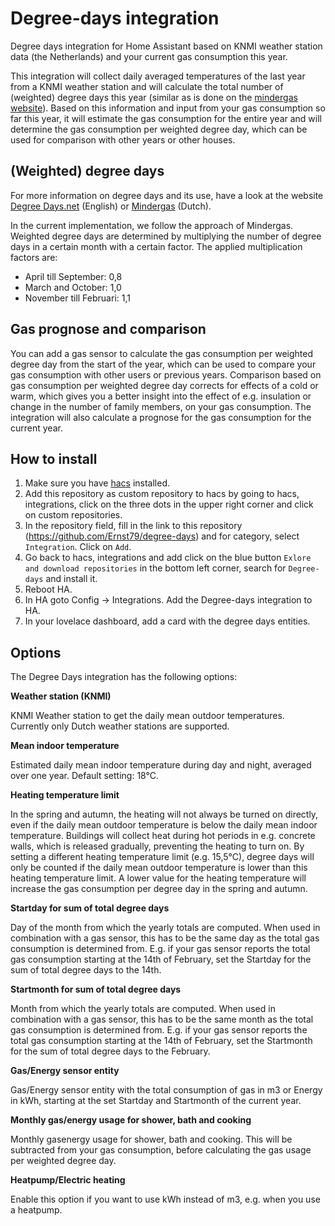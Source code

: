 # Degree-days integration

Degree days integration for Home Assistant based on KNMI weather station data (the Netherlands) and your current gas consumption this year.

This integration will collect daily averaged temperatures of the last year from a KNMI weather station and will calculate the total number of (weighted) degree days this year (similar as is done on the [mindergas website](www.mindergas.nl)). Based on this information and input from your gas consumption so far this year, it will estimate the gas consumption for the entire year and will determine the gas consumption per weighted degree day, which can be used for comparison with other years or other houses.

## (Weighted) degree days
For more information on degree days and its use, have a look at the website [Degree Days.net](https://www.degreedays.net/) (English) or [Mindergas](https://mindergas.nl/degree_days/explanation) (Dutch).

In the current implementation, we follow the approach of Mindergas. Weighted degree days are determined by multiplying the number of degree days in a certain month with a certain factor. The applied multiplication factors are:

- April till September: 0,8
- March and October: 1,0
- November till Februari: 1,1

## Gas prognose and comparison

You can add a gas sensor to calculate the gas consumption per weighted degree day from the start of the year, which can be used to compare your gas consumption with other users or previous years. Comparison based on gas consumption per weighted degree day corrects for effects of a cold or warm, which gives you a better insight into the effect of e.g. insulation or change in the number of family members, on your gas consumption. The integration will also calculate a prognose for the gas consumption for the current year.

## How to install

1. Make sure you have [hacs](https://hacs.xyz/) installed.
2. Add this repository as custom repository to hacs by going to hacs, integrations, click on the three dots in the upper right corner and click on custom repositories.
3. In the repository field, fill in the link to this repository (https://github.com/Ernst79/degree-days) and for category, select `Integration`. Click on `Add`.
4. Go back to hacs, integrations and add click on the blue button `Exlore and download repositories` in the bottom left corner, search for `Degree-days` and install it.
5. Reboot HA.
6. In HA goto Config -> Integrations. Add the Degree-days integration to HA.
7. In your lovelace dashboard, add a card with the degree days entities.

## Options

The Degree Days integration has the following options:

**Weather station (KNMI)**

KNMI Weather station to get the daily mean outdoor temperatures. Currently only Dutch weather stations are supported.

**Mean indoor temperature**

Estimated daily mean indoor temperature during day and night, averaged over one year. Default setting: 18°C.

**Heating temperature limit**

In the spring and autumn, the heating will not always be turned on directly, even if the daily mean outdoor temperature is below the daily mean indoor temperature. Buildings will collect heat during hot periods in e.g. concrete walls, which is released gradually, preventing the heating to turn on. By setting a different heating temperature limit (e.g. 15,5°C), degree days will only be counted if the daily mean outdoor temperature is lower than this heating temperature limit. A lower value for the heating temperature will increase the gas consumption per degree day in the spring and autumn.

**Startday for sum of total degree days**

Day of the month from which the yearly totals are computed. When used in combination with a gas sensor, this has to be the same day as the total gas consumption is determined from. E.g. if your gas sensor reports the total gas consumption starting at the 14th of February, set the Startday for the sum of total degree days to the 14th.

**Startmonth for sum of total degree days**

Month from which the yearly totals are computed. When used in combination with a gas sensor, this has to be the same month as the total gas consumption is determined from. E.g. if your gas sensor reports the total gas consumption starting at the 14th of February, set the Startmonth for the sum of total degree days to the February.

**Gas/Energy sensor entity**

Gas/Energy sensor entity with the total consumption of gas in m3 or Energy in kWh, starting at the set Startday and Startmonth of the current year.

**Monthly gas/energy usage for shower, bath and cooking**

Monthly gasenergy usage for shower, bath and cooking. This will be subtracted from your gas consumption, before calculating the gas usage per weighted degree day.

**Heatpump/Electric heating**

Enable this option if you want to use kWh instead of m3, e.g. when you use a heatpump.
